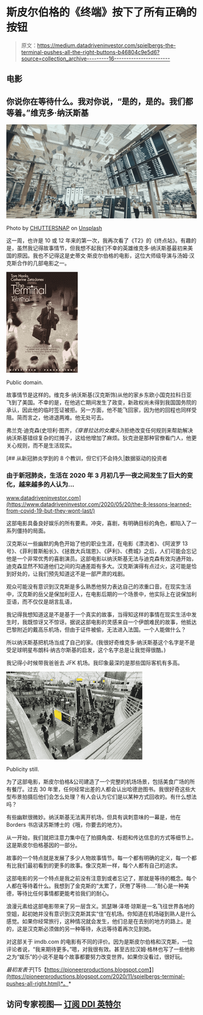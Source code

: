 # 斯皮尔伯格的《终端》按下了所有正确的按钮

> 原文：<https://medium.datadriveninvestor.com/spielbergs-the-terminal-pushes-all-the-right-buttons-b46804c9e5d6?source=collection_archive---------16----------------------->

## 电影

## 你说你在等待什么。我对你说，“是的，是的。我们都等着。”维克多·纳沃斯基

![](img/4913f0187418b60719a529f4a933bc82.png)

Photo by [CHUTTERSNAP](https://unsplash.com/@chuttersnap?utm_source=unsplash&utm_medium=referral&utm_content=creditCopyText) on [Unsplash](https://unsplash.com/s/photos/airport?utm_source=unsplash&utm_medium=referral&utm_content=creditCopyText)

这一周，也许是 10 或 12 年来的第一次，我再次看了《T2》的《终点站》。有趣的是，虽然我记得故事情节，但我想不起我们不幸的英雄维克多·纳沃斯基最初来美国的原因。我也不记得这是史蒂文·斯皮尔伯格的电影，这位大师级导演与汤姆·汉克斯合作的几部电影之一。

![](img/24090e5dcaa5a38ce196c7010839b05a.png)

Public domain.

故事情节是这样的。维克多·纳沃斯基(汉克斯饰)从他的家乡东欧小国克拉科日亚飞到了美国。不幸的是，在他逃亡期间发生了政变，新政权尚未得到我国国务院的承认，因此他的临时签证被拒。另一方面，他不能飞回家，因为他的回程也同样受阻。简而言之，他进退两难。他无处可去。

弗兰克·迪克森(史坦利·图齐，*《穿普拉达的女魔头》*)拒绝改变任何规则来帮助解决纳沃斯基错综复杂的烂摊子，这给他增加了麻烦。狄克逊是那种官僚看门人，他更关心规则，而不是生活现实。

[](https://www.datadriveninvestor.com/2020/05/20/the-8-lessons-learned-from-covid-19-but-they-wont-last/) [## 从新冠肺炎学到的 8 个教训，但它们不会持久|数据驱动的投资者

### 由于新冠肺炎，生活在 2020 年 3 月初几乎一夜之间发生了巨大的变化，越来越多的人认为…

www.datadriveninvestor.com](https://www.datadriveninvestor.com/2020/05/20/the-8-lessons-learned-from-covid-19-but-they-wont-last/) 

这部电影具备良好娱乐的所有要素。冲突，喜剧，有明确目标的角色，都陷入了一系列僵持的局面。

汉克斯以一些幽默的角色开始了他的职业生涯，在电影《漂流者》、《阿波罗 13 号》、《菲利普斯船长》、《拯救大兵瑞恩》、《萨利》、《费城》之后，人们可能会忘记他是一个非常优秀的喜剧演员。这部电影以纳沃斯基无法与迪克森有效沟通开始，迪克森显然不知道他们之间的沟通差距有多大。汉克斯演得有点过火，这可能是恰到好处的，让我们预先知道这不是一部严肃的戏剧。

观众可能没有意识到汉克斯是多么熟悉他努力表达自己的浓重口音。在现实生活中，汉克斯的岳父是保加利亚人，在电影后期的一个场景中，他实际上在说保加利亚语，而不仅仅是胡言乱语，

我记得我想知道这是不是基于一个真实的故事，当得知这样的事情在现实生活中发生时，我既惊讶又不惊讶。据说这部电影的灵感来自一个伊朗难民的故事，他抵达巴黎附近的戴高乐机场，但由于证件被偷，无法进入法国。一个人能做什么？

所以纳沃斯基把机场当成了自己的家。(我很好奇维克多·纳沃斯基这个名字是不是受足球明星布朗科·纳古尔斯基的启发，这个名字总是让我觉得很酷。)

我记得小时候带我爸爸去 JFK 机场。我印象最深的是那些国际客机有多高。

![](img/9f1476f80c44ebcd0f213eaead5e0399.png)

Publicity still.

为了这部电影，斯皮尔伯格&公司建造了一个完整的机场场景，包括美食广场的所有餐厅。过去 30 年里，任何经常出差的人都会认出哈德逊图书。我很好奇这些大型布景拍摄后他们会怎么处理？有人会认为它们是以某种方式回收的。有什么想法吗？

有些幽默很微妙。纳沃斯基无法离开机场，但具有讽刺意味的一幕是，他在 Borders 书店读苏斯博士的《哦，你要去的地方》。

从一开始，我们就把注意力集中在了拍摄角度、标题和传达信息的方式等细节上。这是斯皮尔伯格基因的一部分。

故事的一个特点就是发展了多少人物故事情节。每一个都有明确的定义，每一个都有比我们最初看到的更多的故事。像汉克斯一样，每个人都有自己的追求。

这部电影的另一个特点是我之前没有注意到或者忘记了，那就是等待的概念。每个人都在等待着什么。我想到了金克斯的“太累了，厌倦了等待……”耐心是一种美德，等待比任何事情都更能考验我们的耐心。

浪漫元素给这部电影带来了另一层含义。凯瑟琳·泽塔·琼斯是一名飞往世界各地的空姐，起初她并没有意识到汉克斯其实“住”在机场。你知道在机场碰到熟人是什么感觉。如果你经常旅行，这种情况就会发生，他们总是在去别的地方的路上。是的，这是汉克斯必须做的另一种等待，永远等待着再次见到她。

对这部关于 imdb.com 的电影有不同的评价。因为是斯皮尔伯格和汉克斯，一位评论者说，“我来期待更多。”嗯，对我很有效。甚至古拉汉姆·格林也写了一些他称之为“娱乐”的小说不是每个故事都要努力改变世界。如果你没看过，很好玩。

*最初发表于*[T5【https://pioneerproductions.blogspot.com】](https://pioneerproductions.blogspot.com/2020/11/spielbergs-terminal-pushes-all-right.html)*。*

## 访问专家视图— [订阅 DDI 英特尔](https://datadriveninvestor.com/ddi-intel)